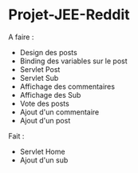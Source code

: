 # Projet-JEE-Reddit

A faire :  
- Design des posts  
- Binding des variables sur le post   
- Servlet Post  
- Servlet Sub  
- Affichage des commentaires  
- Affichage des Sub  
- Vote des posts  
- Ajout d'un commentaire  
- Ajout d'un post  

Fait :
- Servlet Home 
- Ajout d'un sub  
